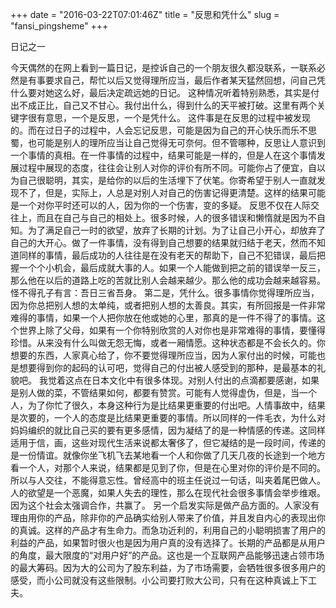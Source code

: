 +++
date = "2016-03-22T07:01:46Z"
title = "反思和凭什么"
slug = "fansi_pingsheme"
+++

日记之一

今天偶然的在网上看到一篇日记，是控诉自己的一个朋友很久都没联系，一联系必然是有事要求自己，帮忙以后又觉得理所应当，最后作者某天猛然回想，问自己凭什么要对她这么好，最后决定疏远她的日记。
这种情况听着特别熟悉，其实是付出不成正比，自己又不甘心。我付出什么，得到什么的天平被打破。这里有两个关键字很有意思，一个是反思，一个是凭什么。
这件事是在反思的过程中被发现的。而在过日子的过程中，人会忘记反思，可能是因为自己的开心快乐而乐不思蜀，也可能是别人的理所应当让自己觉得无可奈何。但不管哪种，反思让人意识到一个事情的真相。在一件事情的过程中，结果可能是一样的，但是人在这个事情发展过程中展现的态度，往往会让别人对你的评价有所不同。可能你占了便宜，自以为自己很聪明，其实，是给你的以后的生活埋下了伏笔。你寄希望于别人一直就发现不了，但是，实际上，人总是对别人对自己的伤害记得更清楚。这样的结果可能是一个对你平时还可以的人，因为你的一个伤害，变的多疑。
反思不仅在人际交往上，而且在自己与自己的相处上。很多时候，人的很多错误和懒惰就是因为不自知。为了满足自己一时的欲望，放弃了长期的计划。为了让自己小开心，却放弃了自己的大开心。做了一件事情，没有得到自己想要的结果就归结于老天，然而不知道同样的事情，最后成功的人往往是在没有老天的帮助下，自己不犯错误，最后把握一个个小机会，最后成就大事的人。如果一个人能做到把之前的错误举一反三，那么他在以后的道路上吃的苦就比别人会越来越少。那么他的成功会越来越容易。 怪不得孔子有言：吾日三省吾身。
第二是，凭什么。很多事情你觉得理所应当，因为你总把别人想的太单纯，或者把别人想的太善良。其实，有所回报是一件非常难得的事情，如果一个人把你放在他或她的心里，那真的是一件不得了的事情。这个世界上除了父母，如果有一个你特别欣赏的人对你也是非常难得的事情，要懂得珍惜。从来没有什么叫做无怨无悔，或者一厢情愿。这种状态都是不会长久的。你想要的东西，人家真心给了，你不要觉得理所应当，因为人家付出的时候，可能也是想要得到你的起码的认可吧，觉得自己的付出被人感受到的那种，是最基本的礼貌吧。
我觉着这点在日本文化中有很多体现。对别人付出的点滴都要感谢，如果是别人做的菜，不管结果如何，都要有赞赏。可能有人觉得虚伪，但是，当一个人，为了你忙了很久，本身这种行为是比结果更重要的付出吧。人情事故中，结果是次要的，一个人的态度是比结果更重要的事情。所以同样的一件毛衣，为什么对妈妈编织的就比自己买的要有更多感情，因为凝结了的是一种情感的传递。这同样适用于信，画，这些对现代生活来说都太奢侈了，但它凝结的是一段时间，传递的是一份情谊。就像你坐飞机飞去某地看一个人和你做了几天几夜的长途到一个地方看一个人，对那个人来说，结果都是见到了你，但是在心里对你的评价是不同的。
所以与人交往，不能得意忘性。曾经高中的班主任说过一句话，叫夹着尾巴做人。人的欲望是一个恶魔，如果人失去的理性，那么在现代社会很多事情会举步维艰。因为这个社会太强调合作，共赢了。
另一个启发实际是做产品方面的。人家没有理由用你的产品，除非你的产品确实给别人带来了价值，并且发自内心的表现出你的真诚。这样的产品才有生命力。而急功近利的，利用自己的小聪明损害了用户的利益的产品，如果暂时很火也是因为用户真的没有选择了。长期的产品都是从用户的角度，最大限度的“对用户好”的产品。这也是一个互联网产品能够迅速占领市场的最大筹码。因为大的公司为了股东利益，为了市场需要，会牺牲很多很多用户的感受，而小公司就没有这些限制。小公司要打败大公司，只有在这种真诚上下工夫。
